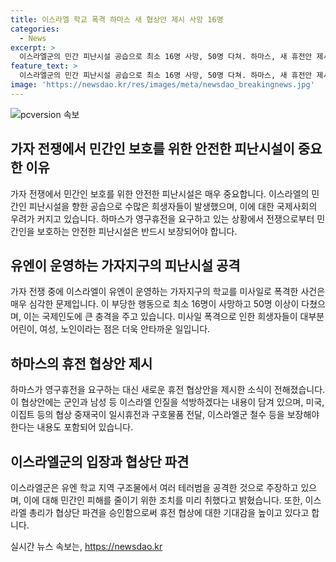 ```yaml
---
title: 이스라엘 학교 폭격 하마스 새 협상안 제시 사망 16명
categories:
  - News
excerpt: >
  이스라엘군의 민간 피난시설 공습으로 최소 16명 사망, 50명 다쳐. 하마스, 새 휴전안 제시. 이스라엘 해명 vs 피해 비난. 하마스, 영구휴전 요구 접고 교착 상황 해소 노력. 네타냐후 총리, 휴전 협상 재개로 타결 기대. #가자전쟁 #이스라엘 #하마스
feature_text: >
  이스라엘군의 민간 피난시설 공습으로 최소 16명 사망, 50명 다쳐. 하마스, 새 휴전안 제시. 이스라엘 해명 vs 피해 비난. 하마스, 영구휴전 요구 접고 교착 상황 해소 노력. 네타냐후 총리, 휴전 협상 재개로 타결 기대. #가자전쟁 #이스라엘 #하마스
image: 'https://newsdao.kr/res/images/meta/newsdao_breakingnews.jpg'
---
```


<p><img src="https://newsdao.kr/res/images/meta/newsdao_breakingnews.jpg" alt="pcversion 속보" /></p>

<h2 data-ke-size="size26">가자 전쟁에서 민간인 보호를 위한 안전한 피난시설이 중요한 이유</h2> 

<p data-ke-size="size16">가자 전쟁에서 민간인 보호를 위한 안전한 피난시설은 매우 중요합니다. 이스라엘의 민간인 피난시설을 향한 공습으로 수많은 희생자들이 발생했으며, 이에 대한 국제사회의 우려가 커지고 있습니다. 하마스가 영구휴전을 요구하고 있는 상황에서 전쟁으로부터 민간인을 보호하는 안전한 피난시설은 반드시 보장되어야 합니다.</p> 

<h2 data-ke-size="size26">유엔이 운영하는 가자지구의 피난시설 공격</h2> 

<p data-ke-size="size16">가자 전쟁 중에 이스라엘이 유엔이 운영하는 가자지구의 학교를 미사일로 폭격한 사건은 매우 심각한 문제입니다. 이 부당한 행동으로 최소 16명이 사망하고 50명 이상이 다쳤으며, 이는 국제인도에 큰 충격을 주고 있습니다. 미사일 폭격으로 인한 희생자들이 대부분 어린이, 여성, 노인이라는 점은 더욱 안타까운 일입니다.</p> 

<h2 data-ke-size="size26">하마스의 휴전 협상안 제시</h2> 

<p data-ke-size="size16">하마스가 영구휴전을 요구하는 대신 새로운 휴전 협상안을 제시한 소식이 전해졌습니다. 이 협상안에는 군인과 남성 등 이스라엘 인질을 석방하겠다는 내용이 담겨 있으며, 미국, 이집트 등의 협상 중재국이 일시휴전과 구호물품 전달, 이스라엘군 철수 등을 보장해야 한다는 내용도 포함되어 있습니다.</p> 

<h2 data-ke-size="size26">이스라엘군의 입장과 협상단 파견</h2> 

<p data-ke-size="size16">이스라엘군은 유엔 학교 지역 구조물에서 여러 테러범을 공격한 것으로 주장하고 있으며, 이에 대해 민간인 피해를 줄이기 위한 조치를 미리 취했다고 밝혔습니다. 또한, 이스라엘 총리가 협상단 파견을 승인함으로써 휴전 협상에 대한 기대감을 높이고 있다고 합니다.</p> 
실시간 뉴스 속보는, <a href="https://newsdao.kr" rel="dofollow">https://newsdao.kr</a>


